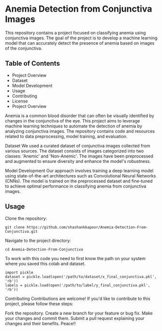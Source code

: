 # Anemia Detection from Conjunctiva Images
This repository contains a project focused on classifying anemia using conjunctiva images. The goal of the project is to develop a machine learning model that can accurately detect the presence of anemia based on images of the conjunctiva.

## Table of Contents

- Project Overview
- Dataset
- Model Development
- Usage
- Contributing
- License
- Project Overview
  
Anemia is a common blood disorder that can often be visually identified by changes in the conjunctiva of the eye. This project aims to leverage machine learning techniques to automate the detection of anemia by analyzing conjunctiva images. The repository contains code and resources related to data preprocessing, model training, and evaluation.

Dataset
We used a curated dataset of conjunctiva images collected from various sources. The dataset consists of images categorized into two classes: 'Anemic' and 'Non-Anemic'. The images have been preprocessed and augmented to ensure diversity and enhance the model's robustness.

Model Development
Our approach involves training a deep learning model using state-of-the-art architectures such as Convolutional Neural Networks (CNNs). The model is trained on the preprocessed dataset and fine-tuned to achieve optimal performance in classifying anemia from conjunctiva images.

## Usage
Clone the repository:

```
git clone https://github.com/shashankkapoor/Anemia-Detection-From-Conjunctiva.git
```
Navigate to the project directory:
```
cd Anemia-Detection-From-Conjunctiva
```
To work with this code you need to first know the path on your system where you saved this colab and dataset.

```
import pickle
dataset = pickle.load(open('/path/to/dataset/x_final_conjunctiva.pkl', 'rb'))
labels = pickle.load(open('/path/to/label/y_final_conjunctiva.pkl', 'rb'))
```

Contributing
Contributions are welcome! If you'd like to contribute to this project, please follow these steps:

Fork the repository.
Create a new branch for your feature or bug fix.
Make your changes and commit them.
Submit a pull request explaining your changes and their benefits.
Peace!!  
